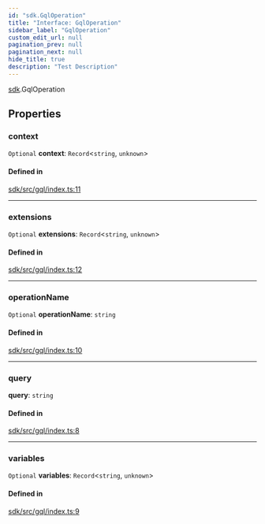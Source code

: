 ```yaml
---
id: "sdk.GqlOperation"
title: "Interface: GqlOperation"
sidebar_label: "GqlOperation"
custom_edit_url: null
pagination_prev: null
pagination_next: null
hide_title: true
description: "Test Description"
---
```


[sdk](../namespaces/sdk.md).GqlOperation

## Properties

### context

 `Optional` **context**: `Record`<`string`, `unknown`\>

#### Defined in

[sdk/src/gql/index.ts:11](https://github.com/AKASHAorg/akasha-framework/blob/c052f00c/sdk/src/gql/index.ts#L11)

___

### extensions

 `Optional` **extensions**: `Record`<`string`, `unknown`\>

#### Defined in

[sdk/src/gql/index.ts:12](https://github.com/AKASHAorg/akasha-framework/blob/c052f00c/sdk/src/gql/index.ts#L12)

___

### operationName

 `Optional` **operationName**: `string`

#### Defined in

[sdk/src/gql/index.ts:10](https://github.com/AKASHAorg/akasha-framework/blob/c052f00c/sdk/src/gql/index.ts#L10)

___

### query

 **query**: `string`

#### Defined in

[sdk/src/gql/index.ts:8](https://github.com/AKASHAorg/akasha-framework/blob/c052f00c/sdk/src/gql/index.ts#L8)

___

### variables

 `Optional` **variables**: `Record`<`string`, `unknown`\>

#### Defined in

[sdk/src/gql/index.ts:9](https://github.com/AKASHAorg/akasha-framework/blob/c052f00c/sdk/src/gql/index.ts#L9)

